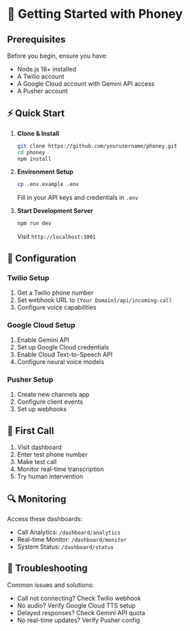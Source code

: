 # 🚀 Getting Started with Phoney

## Prerequisites

Before you begin, ensure you have:
- Node.js 18+ installed
- A Twilio account
- A Google Cloud account with Gemini API access
- A Pusher account

## ⚡ Quick Start

1. **Clone & Install**
   ```bash
   git clone https://github.com/yourusername/phoney.git
   cd phoney
   npm install
   ```

2. **Environment Setup**
   ```bash
   cp .env.example .env
   ```
   Fill in your API keys and credentials in `.env`

3. **Start Development Server**
   ```bash
   npm run dev
   ```
   Visit `http://localhost:3001`

## 🔧 Configuration

### Twilio Setup
1. Get a Twilio phone number
2. Set webhook URL to `[Your Domain]/api/incoming-call`
3. Configure voice capabilities

### Google Cloud Setup
1. Enable Gemini API
2. Set up Google Cloud credentials
3. Enable Cloud Text-to-Speech API
4. Configure neural voice models

### Pusher Setup
1. Create new channels app
2. Configure client events
3. Set up webhooks

## 🎯 First Call

1. Visit dashboard
2. Enter test phone number
3. Make test call
4. Monitor real-time transcription
5. Try human intervention

## 🔍 Monitoring

Access these dashboards:
- Call Analytics: `/dashboard/analytics`
- Real-time Monitor: `/dashboard/monitor`
- System Status: `/dashboard/status`

## 🐛 Troubleshooting

Common issues and solutions:
- Call not connecting? Check Twilio webhook
- No audio? Verify Google Cloud TTS setup
- Delayed responses? Check Gemini API quota
- No real-time updates? Verify Pusher config
